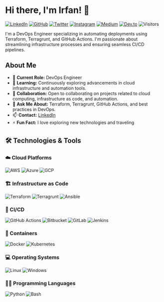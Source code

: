# Hi there, I'm Irfan! 👋

[![LinkedIn](https://img.shields.io/badge/LinkedIn-%230A66C2.svg?style=plastic&logo=linkedin&logoColor=white)](https://www.linkedin.com/in/irfanssh/)
[![GitHub](https://img.shields.io/badge/GitHub-%23181717.svg?style=plastic&logo=github&logoColor=white)](https://github.com/irfan-ssh)
[![Twitter](https://img.shields.io/badge/Twitter-%231DA1F2.svg?style=plastic&logo=twitter&logoColor=white)](https://twitter.com/YOUR_TWITTER)
[![Instagram](https://img.shields.io/badge/Instagram-%23E4405F.svg?style=plastic&logo=instagram&logoColor=white)](https://instagram.com/YOUR_INSTAGRAM)
[![Medium](https://img.shields.io/badge/Medium-%23000000.svg?style=plastic&logo=medium&logoColor=white)](https://medium.com/@YOUR_MEDIUM)
[![Dev.to](https://img.shields.io/badge/Dev.to-%230A0A0A.svg?style=plastic&logo=dev.to&logoColor=white)](https://dev.to/YOUR_DEV)
![Visitors](https://img.shields.io/badge/Visitors-842-%2300B0FF.svg?style=plastic&logo=data:image/svg+xml;base64,PHN2ZyB4bWxucz0iaHR0cDovL3d3dy53My5vcmcvMjAwMC9zdmciIHdpZHRoPSIxNiIgaGVpZ2h0PSIxNiIgZmlsbD0id2hpdGUiIHZpZXdCb3g9IjAgMCAxNiAxNiI+PHBhdGggZD0iTTggMTZzNi01LjY4NiA2LTEwQTYgNiAwIDAgMCAyIDZjMCA0LjMxNCA2IDEwIDYgMTB6Ii8+PC9zdmc+)

I'm a DevOps Engineer specializing in automating deployments using Terraform, Terragrunt, and GitHub Actions. I'm passionate about streamlining infrastructure processes and ensuring seamless CI/CD pipelines.

## About Me

- 🔭 **Current Role:** DevOps Engineer
- 🌱 **Learning:** Continuously exploring advancements in cloud infrastructure and automation tools.
- 👯 **Collaboration:** Open to collaborating on projects related to cloud computing, infrastructure as code, and automation.
- 💬 **Ask Me About:** Terraform, Terragrunt, GitHub Actions, and best practices in DevOps.
- 📫 **Contact:** [LinkedIn](https://www.linkedin.com/in/irfanssh/)
- ⚡ **Fun Fact:** I love exploring new technologies and traveling

## 🛠️ Technologies & Tools

### ☁️ Cloud Platforms
![AWS](https://img.shields.io/badge/AWS-%23232F3E.svg?style=plastic&logo=amazon-aws&logoColor=white)
![Azure](https://img.shields.io/badge/Azure-%230072C6.svg?style=plastic&logo=microsoftazure&logoColor=white)
![GCP](https://img.shields.io/badge/GCP-%234285F4.svg?style=plastic&logo=google-cloud&logoColor=white)

### 🏗️ Infrastructure as Code
![Terraform](https://img.shields.io/badge/Terraform-%235835CC.svg?style=plastic&logo=terraform&logoColor=white)
![Terragrunt](https://img.shields.io/badge/Terragrunt-%235835CC.svg?style=plastic&logo=terraform&logoColor=white)
![Ansible](https://img.shields.io/badge/Ansible-%23EE0000.svg?style=plastic&logo=ansible&logoColor=white)

### 🔄 CI/CD
![GitHub Actions](https://img.shields.io/badge/GitHub%20Actions-%232088FF.svg?style=plastic&logo=github-actions&logoColor=white)
![Bitbucket](https://img.shields.io/badge/Bitbucket-%230047B3.svg?style=plastic&logo=bitbucket&logoColor=white)
![GitLab](https://img.shields.io/badge/GitLab-%23FC6D26.svg?style=plastic&logo=gitlab&logoColor=white)
![Jenkins](https://img.shields.io/badge/Jenkins-%23D24939.svg?style=plastic&logo=jenkins&logoColor=white)

### 🐳 Containers
![Docker](https://img.shields.io/badge/Docker-%232496ED.svg?style=plastic&logo=docker&logoColor=white)
![Kubernetes](https://img.shields.io/badge/Kubernetes-%23326CE5.svg?style=plastic&logo=kubernetes&logoColor=white)

### 💻 Operating Systems
![Linux](https://img.shields.io/badge/Linux-%23FCC624.svg?style=plastic&logo=linux&logoColor=black)
![Windows](https://img.shields.io/badge/Windows-%230078D6.svg?style=plastic&logo=windows&logoColor=white)

### 👨‍💻 Programming Languages
![Python](https://img.shields.io/badge/Python-%233776AB.svg?style=plastic&logo=python&logoColor=white)
![Bash](https://img.shields.io/badge/Bash-%234EAA25.svg?style=plastic&logo=gnu-bash&logoColor=white)
